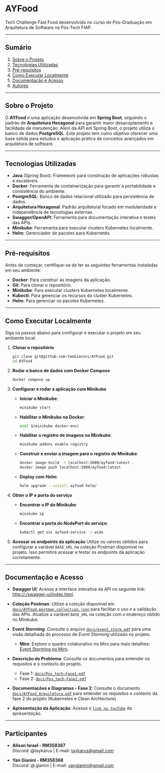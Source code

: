 # AYFood

Tech Challenge Fast Food desenvolvido no curso de Pós-Graduação em Arquitetura de Software na Pós-Tech FIAP.

---

## Sumário

1. [Sobre o Projeto](#sobre-o-projeto)
2. [Tecnologias Utilizadas](#tecnologias-utilizadas)
3. [Pré-requisitos](#pré-requisitos)
4. [Como Executar Localmente](#como-executar-localmente)
5. [Documentação e Acesso](#documentação-e-acesso)
6. [Autores](#autores)

---

## Sobre o Projeto

O **AYFood** é uma aplicação desenvolvida em **Spring Boot**, seguindo o padrão de **Arquitetura Hexagonal** para
garantir maior desacoplamento e facilidade de manutenção. Além da API em Spring Boot, o projeto utiliza o banco de dados
**PostgreSQL**. Este projeto tem como objetivo oferecer uma base sólida para estudos e aplicação prática de conceitos
avançados em arquitetura de software.

---

## Tecnologias Utilizadas

- **Java** (Spring Boot): Framework para construção de aplicações robustas e escaláveis.
- **Docker**: Ferramenta de containerização para garantir a portabilidade e consistência do ambiente.
- **PostgreSQL**: Banco de dados relacional utilizado para persistência de dados.
- **Arquitetura Hexagonal**: Padrão arquitetural focado em modularidade e independência de tecnologias externas.
- **Swagger/OpenAPI**: Ferramenta para documentação interativa e testes das APIs.
- **Minikube**: Ferramenta para executar clusters Kubernetes localmente.
- **Helm**: Gerenciador de pacotes para Kubernetes.

---

## Pré-requisitos

Antes de começar, certifique-se de ter as seguintes ferramentas instaladas em seu ambiente:

- **Docker**: Para construir as imagens da aplicação.
- **Git**: Para clonar o repositório.
- **Minikube**: Para executar clusters Kubernetes localmente.
- **Kubectl**: Para gerenciar os recursos do cluster Kubernetes.
- **Helm**: Para gerenciar os pacotes Kubernetes.

---

## Como Executar Localmente

Siga os passos abaixo para configurar e executar o projeto em seu ambiente local:

1. **Clonar o repositório**
   ```bash
   git clone git@github.com:YanGianini/AYFood.git
   cd AYFood
   ```

2. **Rodar o banco de dados com Docker Compose**
   ```bash
   docker compose up
   ```

3. **Configurar e rodar a aplicação com Minikube**
    - **Iniciar o Minikube**:
      ```bash
      minikube start
      ```

    - **Habilitar o Minikube no Docker**:
      ```bash
      eval $(minikube docker-env)
      ```

    - **Habilitar o registro de imagens no Minikube**:
      ```bash
      minikube addons enable registry
      ```

    - **Construir e enviar a imagem para o registro do Minikube**:
      ```bash
      docker image build -t localhost:5000/ayfood:latest .
      docker image push localhost:5000/ayfood:latest
      ```

    - **Deploy com Helm**:
      ```bash
      helm upgrade --install ayfood helm/
      ```

4. **Obter o IP e porta do serviço**
    - **Encontrar o IP do Minikube**:
      ```bash
      minikube ip
      ```
    - **Encontrar a porta do NodePort do serviço**:
      ```bash
      kubectl get svc ayfood-service -o wide
      ```

5. **Acessar os endpoints da aplicação**
   Utilize os valores obtidos para configurar a variável `BASE_URL` na coleção Postman disponível no projeto. Isso
   permitirá acessar e testar os endpoints da aplicação corretamente.

---

## Documentação e Acesso

- **Swagger UI**: Acesse a interface interativa da API no seguinte
  link: [http://<minikube-ip>:<node-port>/swagger-ui/index.html](http://<minikube-ip>:<node-port>/swagger-ui/index.html).

- **Coleção Postman**: Utilize a coleção disponível em [
  `docs/AYFood.postman_collection.json`](./docs/AYFood.postman_collection.json) para facilitar o uso e a validação das
  APIs. Atualize a variável `BASE_URL` na coleção com o endereço obtido no Minikube.

- **Event Storming**: Consulte o arquivo [`docs/event_storm.pdf`](./docs/event_storm.pdf) para uma visão detalhada do
  processo de *Event Storming* utilizado no projeto.

    - **Miro**: Explore o quadro colaborativo no Miro para mais
      detalhes: [Event Storming no Miro](https://miro.com/app/board/uXjVLw047SM=/).

- **Descrição do Problema**: Consulte os documentos para entender os requisitos e o contexto do projeto.
  - Fase 1: [`docs/Pos_tech-Fase1.pdf`](./docs/Pos_tech-Fase1.pdf)
  - Fase 2: [`docs/Pos_tech-Fase2.pdf`](./docs/Pos_tech-Fase2.pdf)

- **Documentações e Diagramas - Fase 2**: Consulte o documento [`docs/AYFood_Arquitetura.pdf`](./docs/AYFood_Arquitetura.pdf) para entender os requisitos e contexto da fase 2 do projeto (Kubernetes e Clean Archtecture) 

- **Apresentação da Aplicação**: Acesse o [`link no YouTube`](https://youtu.be/0XZYn2qy22Q) da apresentação. 

---

## Participantes

- **Alison Israel - RM358367**  
  *Discord*: @taykarus | E-mail: taykarus@gmail.com

- **Yan Gianini - RM358368**  
  *Discord*: @.gianini | E-mail: yangianini@gmail.com
